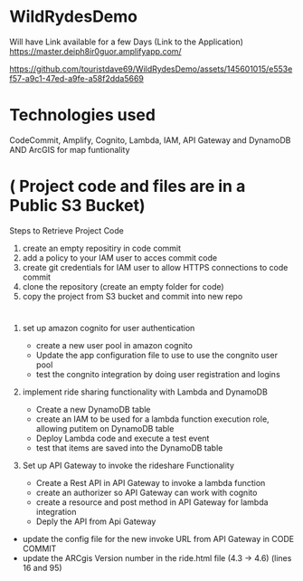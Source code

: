 # WildRydesDemo
Will have Link available for a few Days (Link to the Application) https://master.deiph8ir0guor.amplifyapp.com/

https://github.com/touristdave69/WildRydesDemo/assets/145601015/e553ef57-a9c1-47ed-a9fe-a58f2dda5669

# Technologies used
CodeCommit, Amplify, Cognito, Lambda, IAM, API Gateway and DynamoDB AND ArcGIS for map funtionality 

# ( Project code and files are in a Public S3 Bucket)
Steps to Retrieve Project Code
1)  create an empty repositiry in code commit
2)  add a policy to your IAM user to acces commit code
3)  create git credentials for IAM user to allow HTTPS connections to code commit
4)  clone the repository (create an empty folder for code)
5)  copy the project from S3 bucket and commit into new repo

# 
1) set up amazon cognito for user authentication
   - create a new user pool in amazon cognito
   - Update the app configuration file to use to use the congnito user pool
   - test the congnito integration by doing user registration and logins
  
2) implement ride sharing functionality with Lambda and DynamoDB
   - Create a new DynamoDB table
   - create an IAM to be used for a lambda function execution role, allowing putitem on DynamoDB table
   - Deploy Lambda code and execute a test event
   - test that items are saved into the DynamoDB table

3) Set up API Gateway to invoke the rideshare Functionality
   - Create a Rest API in API Gateway to invoke a lambda function
   - create an authorizer so API Gateway can work with cognito
   - create a resource and post method in API Gateway for lambda integration
   - Deply the API from Api Gateway
 - update the config file for the new invoke URL from API Gateway in CODE COMMIT
 - update the ARCgis Version number in the ride.html file (4.3 -> 4.6) (lines 16 and 95)
